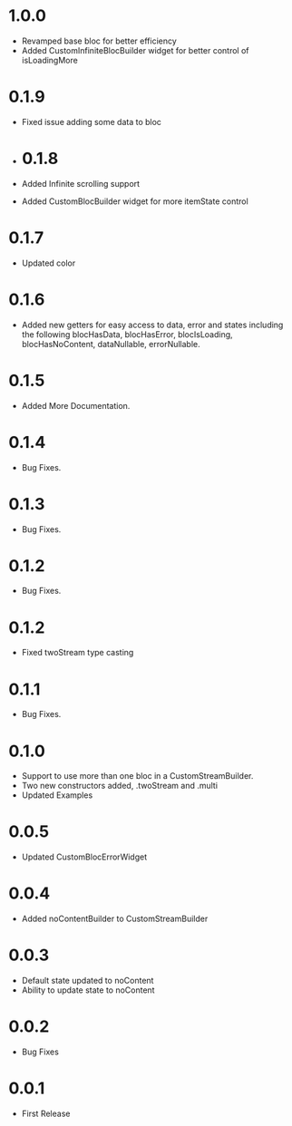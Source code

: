 # 1.0.0

- Revamped base bloc for better efficiency
- Added CustomInfiniteBlocBuilder widget for better control of isLoadingMore

# 0.1.9

- Fixed issue adding some data to bloc

- # 0.1.8

- Added Infinite scrolling support
- Added CustomBlocBuilder widget for more itemState control

# 0.1.7

- Updated color

# 0.1.6

- Added new getters for easy access to data, error and states including the following blocHasData,
  blocHasError, blocIsLoading, blocHasNoContent, dataNullable, errorNullable.

# 0.1.5

- Added More Documentation.

# 0.1.4

- Bug Fixes.

# 0.1.3

- Bug Fixes.

# 0.1.2

- Bug Fixes.

# 0.1.2

- Fixed twoStream type casting

# 0.1.1

- Bug Fixes.

# 0.1.0

- Support to use more than one bloc in a CustomStreamBuilder.
- Two new constructors added, .twoStream and .multi
- Updated Examples

# 0.0.5

- Updated CustomBlocErrorWidget

# 0.0.4

- Added noContentBuilder to CustomStreamBuilder

# 0.0.3

- Default state updated to noContent
- Ability to update state to noContent

# 0.0.2

- Bug Fixes

# 0.0.1

- First Release
